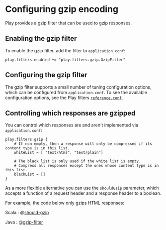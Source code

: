 <!--- Copyright (C) 2009-2017 Lightbend Inc. <https://www.lightbend.com> -->
# Configuring gzip encoding

Play provides a gzip filter that can be used to gzip responses.

## Enabling the gzip filter

To enable the gzip filter, add the filter to `application.conf`:

```
play.filters.enabled += "play.filters.gzip.GzipFilter"
```

## Configuring the gzip filter

The gzip filter supports a small number of tuning configuration options, which can be configured from `application.conf`.  To see the available configuration options, see the Play filters [`reference.conf`](resources/confs/filters-helpers/reference.conf).

## Controlling which responses are gzipped

You can control which responses are and aren't implemented via `application.conf`:

```
play.filters.gzip {
    # If non empty, then a response will only be compressed if its content type is in this list.
    whiteList = [ "text/html", "text/plain"]

    # The black list is only used if the white list is empty.
    # Compress all responses except the ones whose content type is in this list.
    blackList = []
}
```

As a more flexible alternative you can use the `shouldGzip` parameter, which accepts a function of a request header and a response header to a boolean.

For example, the code below only gzips HTML responses:

Scala
: @[should-gzip](code/GzipEncoding.scala)

Java
: @[gzip-filter](code/detailedtopics/configuration/gzipencoding/CustomFilters.java)
